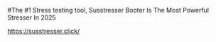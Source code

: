 #The #1 Stress testing tool, Susstresser Booter Is The Most Powerful Stresser In 2025

https://susstresser.click/
